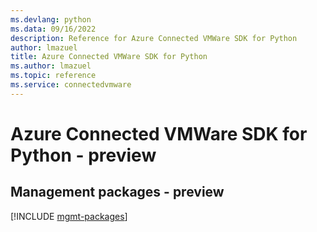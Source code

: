```yaml
---
ms.devlang: python
ms.data: 09/16/2022
description: Reference for Azure Connected VMWare SDK for Python
author: lmazuel
title: Azure Connected VMWare SDK for Python
ms.author: lmazuel
ms.topic: reference
ms.service: connectedvmware
---
```

# Azure Connected VMWare SDK for Python - preview

## Management packages - preview
[!INCLUDE [mgmt-packages](connected-vmware-mgmt-index.md)]